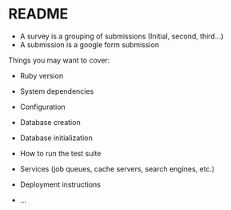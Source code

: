 # README

* A survey is a grouping of submissions (Initial, second, third...)
* A submission is a google form submission

Things you may want to cover:

* Ruby version

* System dependencies

* Configuration

* Database creation

* Database initialization

* How to run the test suite

* Services (job queues, cache servers, search engines, etc.)

* Deployment instructions

* ...
